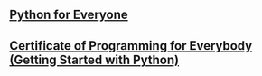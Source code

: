 ## [Python for Everyone](https://www.py4e.com/lessons)

## [Certificate of Programming for Everybody (Getting Started with Python)](https://www.coursera.org/account/accomplishments/certificate/B7PS6JJ2WMZN)
